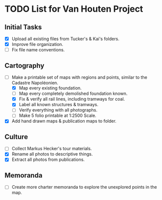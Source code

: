 # TODO List for Van Houten Project

## Initial Tasks
- [x] Upload all existing files from Tucker's & Kai's folders.
- [x] Improve file organization.
- [ ] Fix file name conventions.

## Cartography
- [ ] Make a printable set of maps with regions and points, similar to the Cadastre Napoléonien.
    - [x] Map every existing foundation.
    - [ ] Map every completely demolished foundation known.
    - [x] Fix & verify all rail lines, including tramways for coal.
    - [x] Label all known structures & tramways.
    - [ ] Verify everything with all photographs.
    - [ ] Make 5 folio printable at 1:2500 Scale.
- [x] Add hand drawn maps & publication maps to folder.

## Culture
- [ ] Collect Markus Hecker's tour materials.
- [x] Rename all photos to descriptive things.
- [x] Extract all photos from publications.

## Memoranda
- [ ] Create more charter memoranda to explore the unexplored points in the map.